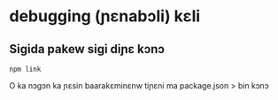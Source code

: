 # debugging (ɲɛnabɔli) kɛli

## Sigida pakew sigi diɲɛ kɔnɔ

`npm link`

O ka nɔgɔn ka ɲɛsin baarakɛminɛnw tiɲɛni ma package.json > bin kɔnɔ